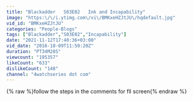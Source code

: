 ```yaml
---
title: "Blackadder   S03E02   Ink and Incapability"
image: "https:\/\/i.ytimg.com\/vi\/BMKxeHZJtJU\/hqdefault.jpg"
vid_id: "BMKxeHZJtJU"
categories: "People-Blogs"
tags: ["Blackadder","S03E02","Incapability"]
date: "2021-11-12T17:40:36+03:00"
vid_date: "2016-10-09T11:50:20Z"
duration: "PT34M28S"
viewcount: "195357"
likeCount: "633"
dislikeCount: "148"
channel: "4watchseries dot com"
---
```

{% raw %}follow the steps in the comments for fll screen{% endraw %}
